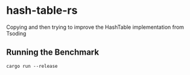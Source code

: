 # hash-table-rs
Copying and then trying to improve the HashTable implementation from Tsoding

## Running the Benchmark


``` console
cargo run --release
```
